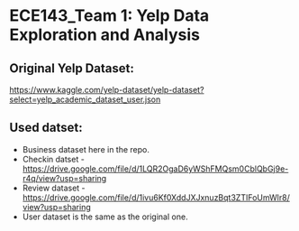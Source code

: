 # ECE143_Team 1: Yelp Data Exploration and Analysis

## Original Yelp Dataset: 
https://www.kaggle.com/yelp-dataset/yelp-dataset?select=yelp_academic_dataset_user.json
## Used datset:
 - Business dataset here in the repo.
 - Checkin datset - https://drive.google.com/file/d/1LQR2OgaD6yWShFMQsm0CblQbGj9e-r4q/view?usp=sharing
 - Review dataset - https://drive.google.com/file/d/1ivu6Kf0XddJXJxnuzBqt3ZTIFoUmWlr8/view?usp=sharing
 - User dataset is the same as the original one.
